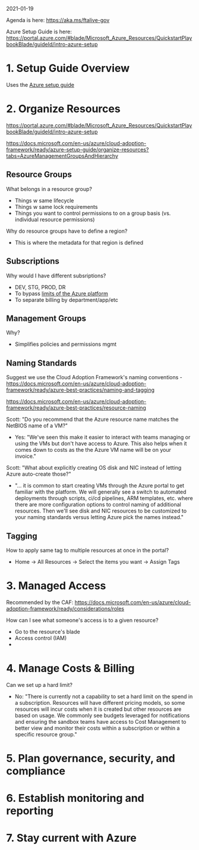 2021-01-19

Agenda is here: https://aka.ms/ftalive-gov 

Azure Setup Guide is here: https://portal.azure.com/#blade/Microsoft_Azure_Resources/QuickstartPlaybookBlade/guideId/intro-azure-setup

# 1. Setup Guide Overview

Uses the [Azure setup guide](https://portal.azure.com/#blade/Microsoft_Azure_Resources/QuickstartPlaybookBlade/guideId/intro-azure-setup)

# 2. Organize Resources

https://portal.azure.com/#blade/Microsoft_Azure_Resources/QuickstartPlaybookBlade/guideId/intro-azure-setup

https://docs.microsoft.com/en-us/azure/cloud-adoption-framework/ready/azure-setup-guide/organize-resources?tabs=AzureManagementGroupsAndHierarchy 

## Resource Groups 

What belongs in a resource group? 
- Things w same lifecycle
- Things w same lock requirements
- Things you want to control permissions to on a group basis (vs. individual resource permissions)

Why do resource groups have to define a region? 
- This is where the metadata for that region is defined

## Subscriptions

Why would I have different subsriptions?
- DEV, STG, PROD, DR
- To bypass [limits of the Azure platform](https://docs.microsoft.com/en-us/azure/azure-resource-manager/management/azure-subscription-service-limits)
- To separate billing by department/app/etc

## Management Groups

Why?
- Simplifies policies and permissions mgmt

## Naming Standards

Suggest we use the Cloud Adoption Framework's naming conventions - https://docs.microsoft.com/en-us/azure/cloud-adoption-framework/ready/azure-best-practices/naming-and-tagging

https://docs.microsoft.com/en-us/azure/cloud-adoption-framework/ready/azure-best-practices/resource-naming

Scott: "Do you recommend that the Azure resource name matches the NetBIOS name of a VM?"
- Yes: "We've seen this make it easier to interact with teams managing or using the VMs but don't have access to Azure. This also helps when it comes down to costs as the the Azure VM name will be on your invoice."

Scott: "What about explicitly creating OS disk and NIC instead of letting Azure auto-create those?"
- "... it is common to start creating VMs through the Azure portal to get familiar with the platform. We will generally see a switch to automated deployments through scripts, ci/cd pipelines, ARM templates, etc. where there are more configuration options to control naming of additional resources. Then we'll see disk and NIC resources to be customized to your naming standards versus letting Azure pick the names instead."

## Tagging

How to apply same tag to multiple resources at once in the portal?
- Home -> All Resources -> Select the items you want -> Assign Tags

# 3. Managed Access

Recommended by the CAF: https://docs.microsoft.com/en-us/azure/cloud-adoption-framework/ready/considerations/roles

How can I see what someone's access is to a given resource?
- Go to the resource's blade
- Access control (IAM)
- 

# 4. Manage Costs & Billing

Can we set up a hard limit? 
- No: "There is currently not a capability to set a hard limit on the spend in a subscription. Resources will have different pricing models, so some resources will incur costs when it is created but other resources are based on usage. We commonly see budgets leveraged for notifications and ensuring the sandbox teams have access to Cost Management to better view and monitor their costs within a subscription or within a specific resource group."

# 5. Plan governance, security, and compliance

# 6. Establish monitoring and reporting

# 7. Stay current with Azure
